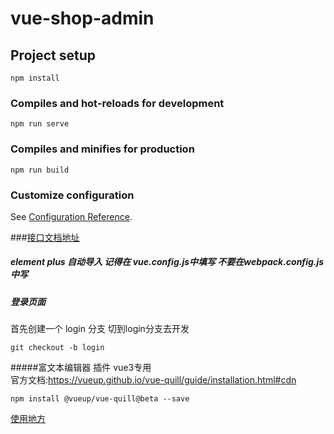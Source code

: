 # vue-shop-admin

## Project setup
```
npm install
```

### Compiles and hot-reloads for development
```
npm run serve
```

### Compiles and minifies for production
```
npm run build
```

### Customize configuration
See [Configuration Reference](https://cli.vuejs.org/config/).

###[接口文档地址](https://gitee.com/wangCrazy/vueShop-api-server/blob/master/api%E6%8E%A5%E5%8F%A3%E6%96%87%E6%A1%A3.md#184-%E7%BC%96%E8%BE%91%E6%8F%90%E4%BA%A4%E5%95%86%E5%93%81)

##### element plus 自动导入   记得在 vue.config.js中填写 不要在webpack.config.js中写
##### 登录页面
首先创建一个 login 分支 切到login分支去开发
```
git checkout -b login
```

#####富文本编辑器 插件  vue3专用      
官方文档:https://vueup.github.io/vue-quill/guide/installation.html#cdn
```
npm install @vueup/vue-quill@beta --save
```
[使用地方](./src/views/goods/Add.vue)
